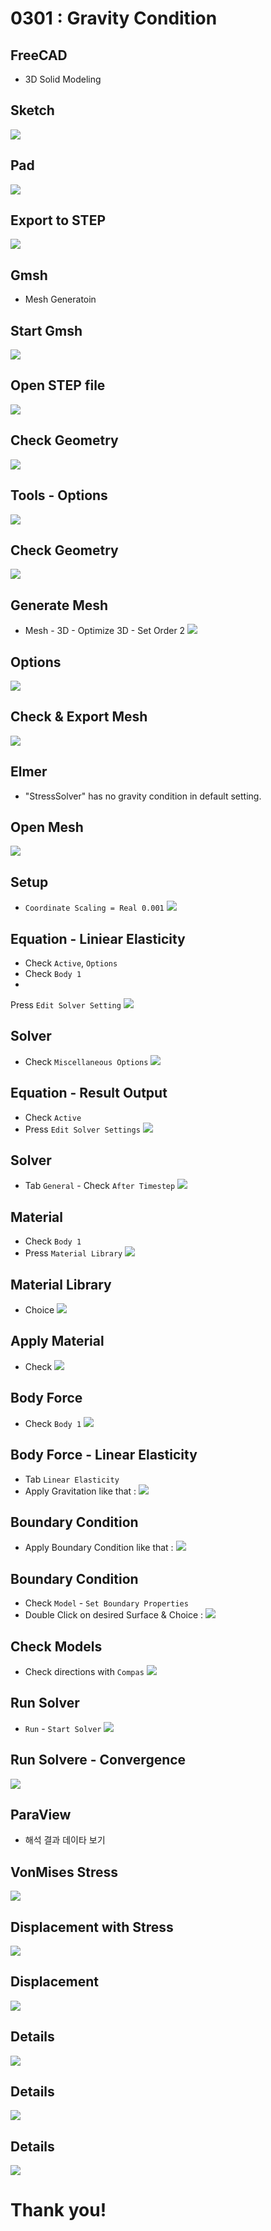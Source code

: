 # 0301 : Gravity Condition

## FreeCAD

* 3D Solid Modeling

## Sketch
![](https://cloud.githubusercontent.com/assets/12775748/16608830/1e263d14-438a-11e6-9f2d-dfcb5d92ae61.png)

## Pad
![](https://cloud.githubusercontent.com/assets/12775748/16608835/1e33d140-438a-11e6-8319-16066010e03d.png)

## Export to STEP
![](https://cloud.githubusercontent.com/assets/12775748/16608834/1e3392e8-438a-11e6-84ce-67ed0a2b8e6a.png)

## Gmsh

* Mesh Generatoin

## Start Gmsh
![](https://cloud.githubusercontent.com/assets/12775748/16608836/1f489e1c-438a-11e6-8b2d-5dbd37c1aa3d.png)

## Open STEP file
![](https://cloud.githubusercontent.com/assets/12775748/16608837/1f4caa7a-438a-11e6-9316-87b62e4001bc.png)

## Check Geometry
![](https://cloud.githubusercontent.com/assets/12775748/16608838/1f55c9e8-438a-11e6-8751-e42b1750e9cb.png)

## Tools - Options
![](https://cloud.githubusercontent.com/assets/12775748/16608840/1f57bbc2-438a-11e6-9c59-a0840ef68b17.png)

## Check Geometry
![](https://cloud.githubusercontent.com/assets/12775748/16608839/1f55ebb2-438a-11e6-906b-e1399795b2ce.png)

## Generate Mesh
* Mesh - 3D - Optimize 3D - Set Order 2
![](https://cloud.githubusercontent.com/assets/12775748/16608841/1f5f3244-438a-11e6-8e6d-6a0c96fef131.png)

## Options
![](https://cloud.githubusercontent.com/assets/12775748/16608843/206e8c52-438a-11e6-94f6-31d95ad40152.png)

## Check & Export Mesh
![](https://cloud.githubusercontent.com/assets/12775748/16608844/20773de8-438a-11e6-862d-4b63807cff74.png)

## Elmer

* "StressSolver" has no gravity condition in default setting.

## Open Mesh
![](https://cloud.githubusercontent.com/assets/12775748/16608846/2089bedc-438a-11e6-857a-35253710ee62.png)

## Setup
* `Coordinate Scaling = Real 0.001`
![](https://cloud.githubusercontent.com/assets/12775748/16608847/208a1f26-438a-11e6-94f8-665c16ef8a4b.png)

## Equation - Liniear Elasticity
* Check `Active`, `Options`
* Check `Body 1`
*
Press `Edit Solver Setting`
![](https://cloud.githubusercontent.com/assets/12775748/16608845/20897e36-438a-11e6-9ba6-c0f89302df14.png)

## Solver
* Check `Miscellaneous Options`
![](https://cloud.githubusercontent.com/assets/12775748/16608848/20a739b2-438a-11e6-85e0-83296a1dfa9c.png)

## Equation - Result Output
* Check `Active`
* Press `Edit Solver Settings`
![](https://cloud.githubusercontent.com/assets/12775748/16608849/21dfe96e-438a-11e6-9124-bd65a1b50da2.png)

## Solver
* Tab `General` - Check `After Timestep`
![](https://cloud.githubusercontent.com/assets/12775748/16608850/21ed7cd2-438a-11e6-8689-fc1b4378fd90.png)

## Material
* Check `Body 1`
* Press `Material Library`
![](https://cloud.githubusercontent.com/assets/12775748/16608852/21fbc198-438a-11e6-9754-bce2f267e1bb.png)

## Material Library
* Choice
![](https://cloud.githubusercontent.com/assets/12775748/16608853/21fcc048-438a-11e6-8d24-bc949a43e87c.png)

## Apply Material
* Check
![](https://cloud.githubusercontent.com/assets/12775748/16608851/21fb7cf6-438a-11e6-8749-73f75a67d1a2.png)

## Body Force
* Check `Body 1`
![](https://cloud.githubusercontent.com/assets/12775748/16608854/220fa8fc-438a-11e6-8631-346e030071aa.png)

## Body Force - Linear Elasticity
* Tab `Linear Elasticity`
* Apply Gravitation
like that :
![](https://cloud.githubusercontent.com/assets/12775748/16608855/238e6d6c-438a-11e6-9a8d-77bec42672c9.png)

## Boundary Condition
* Apply Boundary Condition like that :
![](https://cloud.githubusercontent.com/assets/12775748/16608857/23920ec2-438a-11e6-9397-72b2bad19ce3.png)

## Boundary Condition
* Check `Model` - `Set Boundary Properties`
* Double Click
on desired Surface & Choice :
![](https://cloud.githubusercontent.com/assets/12775748/16608859/2393e33c-438a-11e6-8d5c-057d492d037d.png)

##  Check Models
* Check directions with `Compas`
![](https://cloud.githubusercontent.com/assets/12775748/16608856/238fb6c2-438a-11e6-941d-990e129fefdb.png)

## Run Solver
* `Run` - `Start Solver`
![](https://cloud.githubusercontent.com/assets/12775748/16608858/23930d04-438a-11e6-9ece-832d4678c6ae.png)

## Run Solvere - Convergence
![](https://cloud.githubusercontent.com/assets/12775748/16608860/239a8b24-438a-11e6-970d-fedbf95b0628.png)

## ParaView

* 해석 결과 데이타 보기

## VonMises Stress
![](https://cloud.githubusercontent.com/assets/12775748/16608862/24acf92a-438a-11e6-8c5b-75f5dd2f53a2.png)

## Displacement with Stress
![](https://cloud.githubusercontent.com/assets/12775748/16608863/24b2c81e-438a-11e6-970c-5c6ff948a9f9.png)

## Displacement
![](https://cloud.githubusercontent.com/assets/12775748/16608865/24b72ac6-438a-11e6-9a77-624365c998a4.png)

## Details
![](https://cloud.githubusercontent.com/assets/12775748/16608832/1e28b4ae-438a-11e6-9bc3-e524db1457ee.png)

## Details
![](https://cloud.githubusercontent.com/assets/12775748/16608831/1e268ce2-438a-11e6-8115-61b11c507e7e.png)

## Details
![](https://cloud.githubusercontent.com/assets/12775748/16608833/1e2a071e-438a-11e6-878a-8165333e6c3d.png)

# Thank you!
